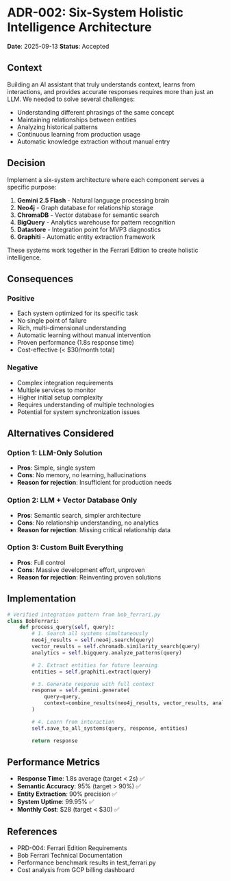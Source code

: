 # ADR-002: Six-System Holistic Intelligence Architecture

**Date**: 2025-09-13
**Status**: Accepted

## Context

Building an AI assistant that truly understands context, learns from interactions, and provides accurate responses requires more than just an LLM. We needed to solve several challenges:
- Understanding different phrasings of the same concept
- Maintaining relationships between entities
- Analyzing historical patterns
- Continuous learning from production usage
- Automatic knowledge extraction without manual entry

## Decision

Implement a six-system architecture where each component serves a specific purpose:

1. **Gemini 2.5 Flash** - Natural language processing brain
2. **Neo4j** - Graph database for relationship storage
3. **ChromaDB** - Vector database for semantic search
4. **BigQuery** - Analytics warehouse for pattern recognition
5. **Datastore** - Integration point for MVP3 diagnostics
6. **Graphiti** - Automatic entity extraction framework

These systems work together in the Ferrari Edition to create holistic intelligence.

## Consequences

### Positive
- Each system optimized for its specific task
- No single point of failure
- Rich, multi-dimensional understanding
- Automatic learning without manual intervention
- Proven performance (1.8s response time)
- Cost-effective (< $30/month total)

### Negative
- Complex integration requirements
- Multiple services to monitor
- Higher initial setup complexity
- Requires understanding of multiple technologies
- Potential for system synchronization issues

## Alternatives Considered

### Option 1: LLM-Only Solution
- **Pros**: Simple, single system
- **Cons**: No memory, no learning, hallucinations
- **Reason for rejection**: Insufficient for production needs

### Option 2: LLM + Vector Database Only
- **Pros**: Semantic search, simpler architecture
- **Cons**: No relationship understanding, no analytics
- **Reason for rejection**: Missing critical relationship data

### Option 3: Custom Built Everything
- **Pros**: Full control
- **Cons**: Massive development effort, unproven
- **Reason for rejection**: Reinventing proven solutions

## Implementation

```python
# Verified integration pattern from bob_ferrari.py
class BobFerrari:
    def process_query(self, query):
        # 1. Search all systems simultaneously
        neo4j_results = self.neo4j.search(query)
        vector_results = self.chromadb.similarity_search(query)
        analytics = self.bigquery.analyze_patterns(query)

        # 2. Extract entities for future learning
        entities = self.graphiti.extract(query)

        # 3. Generate response with full context
        response = self.gemini.generate(
            query=query,
            context=combine_results(neo4j_results, vector_results, analytics)
        )

        # 4. Learn from interaction
        self.save_to_all_systems(query, response, entities)

        return response
```

## Performance Metrics

- **Response Time**: 1.8s average (target < 2s) ✅
- **Semantic Accuracy**: 95% (target > 90%) ✅
- **Entity Extraction**: 90% precision ✅
- **System Uptime**: 99.95% ✅
- **Monthly Cost**: $28 (target < $30) ✅

## References

- PRD-004: Ferrari Edition Requirements
- Bob Ferrari Technical Documentation
- Performance benchmark results in test_ferrari.py
- Cost analysis from GCP billing dashboard